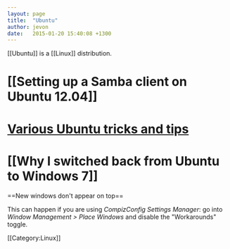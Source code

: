 ```yaml
---
layout: page
title:  "Ubuntu"
author: jevon
date:   2015-01-20 15:40:08 +1300
---
```


[[Ubuntu]] is a [[Linux]] distribution.

# [[Setting up a Samba client on Ubuntu 12.04]]
# <a href="https://delicious.com/jevonwright/ubuntu" class="delicious">Various Ubuntu tricks and tips</a>
# [[Why I switched back from Ubuntu to Windows 7]]

==New windows don't appear on top==

This can happen if you are using _CompizConfig Settings Manager_: go into _Window Management > Place Windows_ and disable the "Workarounds" toggle.

[[Category:Linux]]